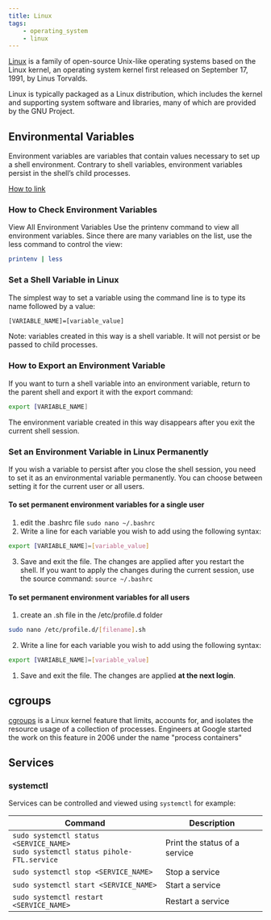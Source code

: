 ```yaml
---
title: Linux
tags:
    - operating_system
    - linux
---
```


[Linux](https://en.wikipedia.org/wiki/Linux) is a family of open-source Unix-like operating systems based on the Linux kernel, 
an operating system kernel first released on September 17, 1991, by Linus Torvalds.
<!--more-->
Linux is typically packaged as a Linux distribution, which includes the kernel and supporting system software and libraries, many of which are provided by the GNU Project.



## Environmental Variables

Environment variables are variables that contain values necessary to set up a shell environment. Contrary to shell variables, environment variables persist in the shell’s child processes.

[How to link](https://phoenixnap.com/kb/linux-set-environment-variable)

### How to Check Environment Variables

View All Environment Variables
Use the printenv command to view all environment variables. Since there are many variables on the list, use the less command to control the view:

```sh
printenv | less
```

### Set a Shell Variable in Linux

The simplest way to set a variable using the command line is to type its name followed by a value:

```sh
[VARIABLE_NAME]=[variable_value]
```

   Note: variables created in this way is a shell variable. It will not persist or be passed to child processes.

### How to Export an Environment Variable

If you want to turn a shell variable into an environment variable, return to the parent shell and export it with the export command:

```sh
export [VARIABLE_NAME]
```

The environment variable created in this way disappears after you exit the current shell session.

### Set an Environment Variable in Linux Permanently

If you wish a variable to persist after you close the shell session, you need to set it as an environmental variable permanently. You can choose between setting it for the current user or all users.

#### To set permanent environment variables for a single user

1. edit the .bashrc file `sudo nano ~/.bashrc`
2. Write a line for each variable you wish to add using the following syntax:

```sh
export [VARIABLE_NAME]=[variable_value]
```

3. Save and exit the file. The changes are applied after you restart the shell. If you want to apply the changes during the current session, use the source command: `source ~/.bashrc`

#### To set permanent environment variables for all users

1. create an .sh file in the /etc/profile.d folder

```sh
sudo nano /etc/profile.d/[filename].sh
```

2. Write a line for each variable you wish to add using the following syntax:

```sh
export [VARIABLE_NAME]=[variable_value]
```

1. Save and exit the file. The changes are applied **at the next login**.

## cgroups

[cgroups](https://www.redhat.com/sysadmin/cgroups-part-one) is a Linux kernel feature that limits, accounts for, and isolates the resource usage of a collection of processes. 
Engineers at Google started the work on this feature in 2006 under the name "process containers"

## Services

### systemctl

Services can be controlled and viewed using `systemctl` for example:

| Command                                                                                | Description                   |
|----------------------------------------------------------------------------------------|-------------------------------|
| `sudo systemctl status <SERVICE_NAME>` <br> `sudo systemctl status pihole-FTL.service` | Print the status of a service |
| `sudo systemctl stop <SERVICE_NAME>`                                                   | Stop a service                |
| `sudo systemctl start <SERVICE_NAME>`                                                  | Start a service               |
| `sudo systemctl restart <SERVICE_NAME>`                                                | Restart a service             |

